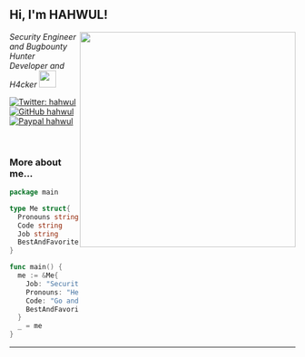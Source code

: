 <h2> Hi, I'm HAHWUL!</h2>
<img align='right' src="https://github-readme-stats.vercel.app/api?username=hahwul&show_icons=true&theme=radical" width="380">
<p><em>Security Engineer and Bugbounty Hunter <br>
  Developer and H4cker <img src="https://media.giphy.com/media/WUlplcMpOCEmTGBtBW/giphy.gif" width="30"> 
</em></p>

[![Twitter: hahwul](https://img.shields.io/twitter/follow/hahwul?style=flat-square)](https://twitter.com/hahwul)
[![GitHub hahwul](https://img.shields.io/github/followers/hahwul?label=follow%20github&style=flat-square)](https://github.com/hahwul)
[![Paypal hahwul](https://img.shields.io/badge/$-support-ff69b4.svg?style=flat)](https://paypal.me/hahwul)

<br>

### More about me...

```go
package main

type Me struct{
  Pronouns string
  Code string
  Job string
  BestAndFavoriteSkill string
}

func main() {
  me := &Me{
    Job: "Security engineer and purple team",
    Pronouns: "He/Him",
    Code: "Go and Ruby and Everythings",
    BestAndFavoriteSkill: "Web Hacking :D"
  }
  _ = me
}
```
---
